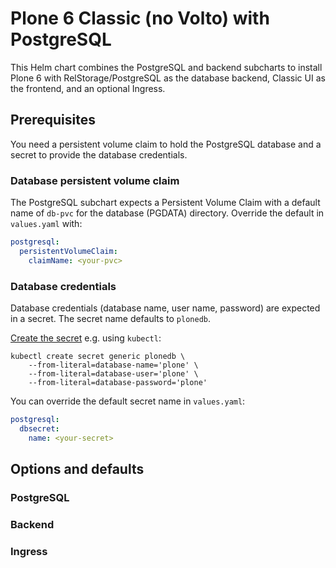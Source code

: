 # Plone 6 Classic (no Volto) with PostgreSQL

This Helm chart combines the PostgreSQL and backend subcharts to install Plone 6 with RelStorage/PostgreSQL as the database backend, Classic UI as the frontend, and an optional Ingress.

## Prerequisites

You need a persistent volume claim to hold the PostgreSQL database and a secret to provide the database credentials.

### Database persistent volume claim

The PostgreSQL subchart expects a Persistent Volume Claim with a default name of `db-pvc` for the database (PGDATA) directory.
Override the default in `values.yaml` with:

```yaml
postgresql:
  persistentVolumeClaim:
    claimName: <your-pvc>
```

### Database credentials

Database credentials (database name, user name, password) are expected in a secret.
The secret name defaults to `plonedb`.

[Create the secret](https://kubernetes.io/docs/tasks/configmap-secret/managing-secret-using-kubectl/#create-a-secret) e.g. using `kubectl`:

```shell
kubectl create secret generic plonedb \
    --from-literal=database-name='plone' \
    --from-literal=database-user='plone' \
    --from-literal=database-password='plone'
```

You can override the default secret name in `values.yaml`:

```yaml
postgresql:
  dbsecret:
    name: <your-secret>
```

## Options and defaults

### PostgreSQL

### Backend

### Ingress
